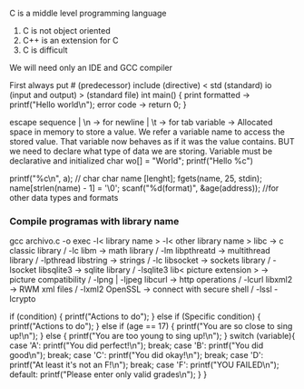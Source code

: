 C is a middle level programming language
1. C is not object oriented
2. C++ is an extension for C
3. C is difficult

We will need only an IDE and GCC compiler

First always put #  (predecessor) include (directive)  < std (standard) io (input and output) > (standard file) 
int main() {
	print formatted -> printf("Hello world\n");
	error code -> return 0; 
}

escape sequence | \n -> for newline | \t -> for tab
variable -> Allocated space in memory to store a value. We refer a variable name to access the stored value. That variable now behaves as if it was the value contains. BUT we need to declare what type of data we are storing. Variable must be declarative and initialized
char wo[] = "World";
printf("Hello %c")

printf("%c\n", a); // char
char name [lenght];
fgets(name, 25, stdin);
name[strlen(name) - 1] = '\0';
scanf("%d(format)", &age(address)); //for other data types and formats

### Compile programas with library name

gcc archivo.c -o exec -l< library name > -l< other library name >
libc -> c classic library / -lc
libm -> math library / -lm
libpthreatd -> multithread library / -lpthread
libstring -> strings / -lc
libsocket -> sockets library / -lsocket
libsqlite3 -> sqlite library / -lsqlite3
lib< picture extension > -> picture compatibility / -lpng | -ljpeg
libcurl -> http operations / -lcurl
libxml2 -> RWM xml files / -lxml2
OpenSSL -> connect with secure shell / -lssl -lcrypto

if (condition) {
        printf("Actions to do");
    } else if (Specific condition) {
        printf("Actions to do");
    } else if (age == 17) {
        printf("You are so close to sing up!\n");
    } else {
        printf("You are too young to sing up!\n");
    }
switch (variable){
    case 'A':
        printf("You did perfect!\n");
        break;
    case 'B':
        printf("You did good\n");
        break;
    case 'C':
        printf("You did okay!\n");
        break;
    case 'D':
        printf("At least it's not an F!\n");
        break;
    case 'F':
        printf("YOU FAILED\n");
    default:
        printf("Please enter only valid grades\n");
    }
}